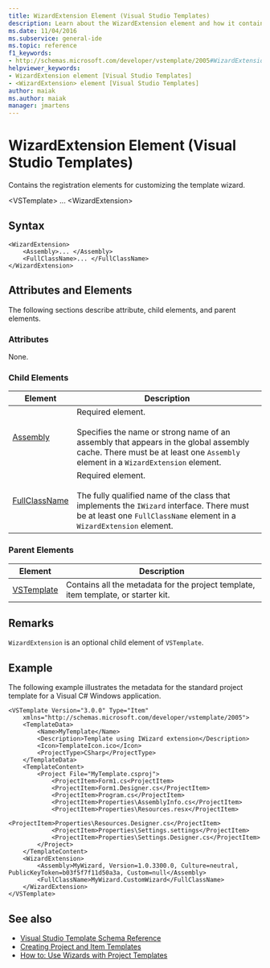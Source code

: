 ```yaml
---
title: WizardExtension Element (Visual Studio Templates)
description: Learn about the WizardExtension element and how it contains the registration elements for customizing the template wizard.
ms.date: 11/04/2016
ms.subservice: general-ide
ms.topic: reference
f1_keywords:
- http://schemas.microsoft.com/developer/vstemplate/2005#WizardExtension
helpviewer_keywords:
- WizardExtension element [Visual Studio Templates]
- <WizardExtension> element [Visual Studio Templates]
author: maiak
ms.author: maiak
manager: jmartens
---
```

# WizardExtension Element (Visual Studio Templates)

Contains the registration elements for customizing the template wizard.

 \<VSTemplate>
 ...
 \<WizardExtension>

## Syntax

```
<WizardExtension>
    <Assembly>... </Assembly>
    <FullClassName>... </FullClassName>
</WizardExtension>
```

## Attributes and Elements
 The following sections describe attribute, child elements, and parent elements.

### Attributes
 None.

### Child Elements

|Element|Description|
|-------------|-----------------|
|[Assembly](../extensibility/assembly-element-visual-studio-template-wizard-extension.md)|Required element.<br /><br /> Specifies the name or strong name of an assembly that appears in the global assembly cache. There must be at least one `Assembly` element in a `WizardExtension` element.|
|[FullClassName](../extensibility/fullclassname-element-visual-studio-template-wizard-extension.md)|Required element.<br /><br /> The fully qualified name of the class that implements the `IWizard` interface. There must be at least one `FullClassName` element in a `WizardExtension` element.|

### Parent Elements

|Element|Description|
|-------------|-----------------|
|[VSTemplate](../extensibility/vstemplate-element-visual-studio-templates.md)|Contains all the metadata for the project template, item template, or starter kit.|

## Remarks
 `WizardExtension` is an optional child element of `VSTemplate`.

## Example
 The following example illustrates the metadata for the standard project template for a Visual C# Windows application.

```
<VSTemplate Version="3.0.0" Type="Item"
    xmlns="http://schemas.microsoft.com/developer/vstemplate/2005">
    <TemplateData>
        <Name>MyTemplate</Name>
        <Description>Template using IWizard extension</Description>
        <Icon>TemplateIcon.ico</Icon>
        <ProjectType>CSharp</ProjectType>
    </TemplateData>
    <TemplateContent>
        <Project File="MyTemplate.csproj">
            <ProjectItem>Form1.cs<ProjectItem>
            <ProjectItem>Form1.Designer.cs</ProjectItem>
            <ProjectItem>Program.cs</ProjectItem>
            <ProjectItem>Properties\AssemblyInfo.cs</ProjectItem>
            <ProjectItem>Properties\Resources.resx</ProjectItem>
            <ProjectItem>Properties\Resources.Designer.cs</ProjectItem>
            <ProjectItem>Properties\Settings.settings</ProjectItem>
            <ProjectItem>Properties\Settings.Designer.cs</ProjectItem>
        </Project>
    </TemplateContent>
    <WizardExtension>
        <Assembly>MyWizard, Version=1.0.3300.0, Culture=neutral, PublicKeyToken=b03f5f7f11d50a3a, Custom=null</Assembly>
        <FullClassName>MyWizard.CustomWizard</FullClassName>
    </WizardExtension>
</VSTemplate>
```

## See also
- [Visual Studio Template Schema Reference](../extensibility/visual-studio-template-schema-reference.md)
- [Creating Project and Item Templates](../ide/creating-project-and-item-templates.md)
- [How to: Use Wizards with Project Templates](../extensibility/how-to-use-wizards-with-project-templates.md)
